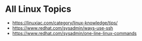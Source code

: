 # All Linux Topics

- <https://linuxiac.com/category/linux-knowledge/tips/>
- <https://www.redhat.com/sysadmin/ways-use-ssh>
- <https://www.redhat.com/sysadmin/one-line-linux-commands>

